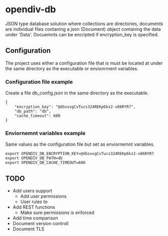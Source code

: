 # opendiv-db
JSON type database solution where collections are directories, documents are individual files contaning a json (Document) object contaning the data under 'Data'.
Docuemnts can be encripted if encryption_key is specified.

## Configuration
The project uses either a configuration file that is must be located at under the same directory as the executable or envionrment variables.

### Configuration file example
Create a file db_config.json in the same directory as the executable.
```
{
    "encryption_key": "@dGsxvgCvTucs324REKp6kz2-v86RYR7",
    "db_path": "db",
    "cache_timeout": 600
}
```

### Enviornemnt variables example

Same values as the configuration file but set as enviornemnt variables.
```
export OPENDIV_DB_ENCRYPTION_KEY=@dGsxvgCvTucs324REKp6kz2-v86RYR7
export OPENDIV_DB_PATH=db
export OPENDIV_DB_CACHE_TIMEOUT=600
```

## TODO
- Add users support
    - Add user permissions
    - User rules to
- Add REST functions
    - Make sure permissions is enforced
- Add time comparison
- Document version controll
- Document TLS